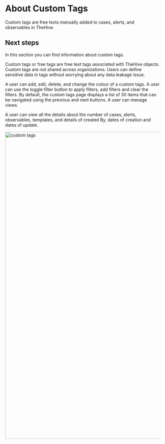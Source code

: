 # About Custom Tags

Custom tags are free texts manually added to cases, alerts, and observables in TheHive.

## Next steps

In this section you can find information about custom tags. 

Custom tags or free tags are free text tags associated with TheHive objects. Custom tags are not shared across organizations. Users can define sensitive data in tags without worrying about any data leakage issue.

A user can add, edit, delete, and change the colour of a custom tags. A user can use the toggle filter button to apply filters, add filters and clear the filters. By default, the custom tags page displays a list of 30 items that can be navigated using the previous and next buttons. A user can manage views.  

A user can view all the details about the number of cases, alerts, observables, templates, and details of created By, dates of creation and dates of update. 

<img src="/thehive/configure-organization/manage-custom-tags/custom_tags.png" alt="custom tags" width="1000" height="1000"/>

